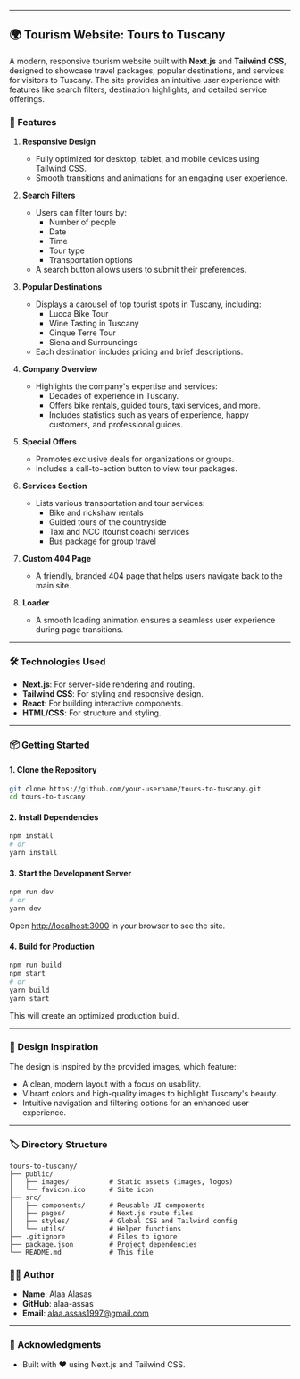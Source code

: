 
---

## 🌍 Tourism Website: Tours to Tuscany

A modern, responsive tourism website built with **Next.js** and **Tailwind CSS**, designed to showcase travel packages, popular destinations, and services for visitors to Tuscany. The site provides an intuitive user experience with features like search filters, destination highlights, and detailed service offerings.

### 🚀 Features

1. **Responsive Design**
   - Fully optimized for desktop, tablet, and mobile devices using Tailwind CSS.
   - Smooth transitions and animations for an engaging user experience.

2. **Search Filters**
   - Users can filter tours by:
     - Number of people
     - Date
     - Time
     - Tour type
     - Transportation options
   - A search button allows users to submit their preferences.

3. **Popular Destinations**
   - Displays a carousel of top tourist spots in Tuscany, including:
     - Lucca Bike Tour
     - Wine Tasting in Tuscany
     - Cinque Terre Tour
     - Siena and Surroundings
   - Each destination includes pricing and brief descriptions.

4. **Company Overview**
   - Highlights the company's expertise and services:
     - Decades of experience in Tuscany.
     - Offers bike rentals, guided tours, taxi services, and more.
     - Includes statistics such as years of experience, happy customers, and professional guides.

5. **Special Offers**
   - Promotes exclusive deals for organizations or groups.
   - Includes a call-to-action button to view tour packages.

6. **Services Section**
   - Lists various transportation and tour services:
     - Bike and rickshaw rentals
     - Guided tours of the countryside
     - Taxi and NCC (tourist coach) services
     - Bus package for group travel

7. **Custom 404 Page**
   - A friendly, branded 404 page that helps users navigate back to the main site.

8. **Loader**
   - A smooth loading animation ensures a seamless user experience during page transitions.

---

### 🛠️ Technologies Used

- **Next.js**: For server-side rendering and routing.
- **Tailwind CSS**: For styling and responsive design.
- **React**: For building interactive components.
- **HTML/CSS**: For structure and styling.

---

### 📦 Getting Started

#### 1. Clone the Repository

```bash
git clone https://github.com/your-username/tours-to-tuscany.git
cd tours-to-tuscany
```

#### 2. Install Dependencies

```bash
npm install
# or
yarn install
```

#### 3. Start the Development Server

```bash
npm run dev
# or
yarn dev
```

Open [http://localhost:3000](http://localhost:3000) in your browser to see the site.

#### 4. Build for Production

```bash
npm run build
npm start
# or
yarn build
yarn start
```

This will create an optimized production build.

---

### 🎨 Design Inspiration

The design is inspired by the provided images, which feature:

- A clean, modern layout with a focus on usability.
- Vibrant colors and high-quality images to highlight Tuscany's beauty.
- Intuitive navigation and filtering options for an enhanced user experience.

---

### 🏷️ Directory Structure

```
tours-to-tuscany/
├── public/
│   ├── images/          # Static assets (images, logos)
│   └── favicon.ico      # Site icon
├── src/
│   ├── components/      # Reusable UI components
│   ├── pages/           # Next.js route files
│   ├── styles/          # Global CSS and Tailwind config
│   └── utils/           # Helper functions
├── .gitignore           # Files to ignore
├── package.json         # Project dependencies
└── README.md            # This file
```


### 👩‍💻 Author

- **Name**: Alaa Alasas
- **GitHub**: alaa-assas
- **Email**: alaa.assas1997@gmail.com

---

### 🙌 Acknowledgments

- Built with ❤️ using Next.js and Tailwind CSS.
